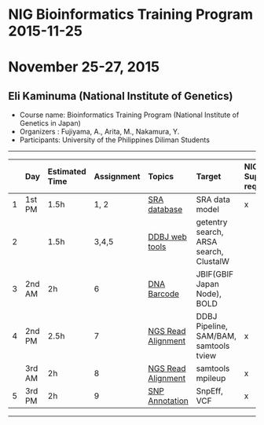 # NIG Bioinformatics Training Program 2015-11-25
# November 25-27, 2015
## Eli Kaminuma (National Institute of Genetics)

- Course name: Bioinformatics Training  Program (National Institute of Genetics in Japan)
- Organizers : Fujiyama, A., Arita, M., Nakamura, Y.
- Participants: University of the Philippines Diliman Students

----------------------------------------------------

|  | Day   | Estimated Time   | Assignment   | Topics       | Target       | NIG Supercomputer required |
|:--|:-----------|:------------|:-------------|:-------------|:-------------|:-------------|
|1| 1st PM|  1.5h |   1, 2       | [SRA database](ek_BioinfoPRG151125.pdf)| SRA data model      |  x |
|2|       |  1.5h |   3,4,5      | [DDBJ web tools](ek_BioinfoPRG151125.pdf) | getentry search, ARSA search, ClustalW |  |
|3|   2nd AM   |    2h |     6  | [DNA Barcode](ek_BioinfoPRG151126.pdf)      | JBIF(GBIF Japan Node), BOLD | |
|4|   2nd PM   |  2.5h |      7 | [NGS Read Alignment](ek_BioinfoPRG151126.pdf) |  DDBJ Pipeline, SAM/BAM, samtools tview |x|
| |   3rd AM   |    2h |      8 | [NGS Read Alignment](ek_BioinfoPRG151126.pdf) |  samtools mpileup                      |x|
|5|    3rd PM  |    2h |      9 | [SNP Annotation](ek_BioinfoPRG151127.pdf)   |  SnpEff,  VCF                          |x|


----------------------------------------------------
